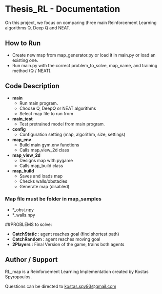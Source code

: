 # Thesis_RL - Documentation

On this project, we focus on comparing three main Reinforcement Learning algorithms Q, Deep Q and NEAT.

## How to Run
* Create new map from map_generator.py or load it in main.py or load an existing one.
* Run main.py with the correct problem_to_solve, map_name, and training method (Q / NEAT).


## Code Description
* **main**
   * Run main program.
   * Choose Q, DeepQ or NEAT algorithms 
   * Select map file to run from
* **main_test**
   * Test pretrained model from main program.
* **config**
   * Configuration setting (map, algorithm, size, settings)
* **map_env** 
   * Build main gym.env functions 
   * Calls map_view_2d class
* **map_view_2d**
   * Designs map with pygame
   * Calls map_build class
* **map_build**
   * Saves and loads map
   * Checks walls/obstacles
   * Generate map (disabled)
    

### Map file must be folder in map_samples
* *_obst.npy
* *_walls.npy


##PROBLEMS to solve:
* **CatchStatic** : agent reaches goal (find shortest path)
* **CatchRandom** : agent reaches moving goal
* **2Players** : Final Version of the game, trains both agents


## Author / Support

RL_map is a Reinforcement Learning Implementation created by Kostas Spyropoulos.

Questions can be directed to kostas.spy93@gmail.com
